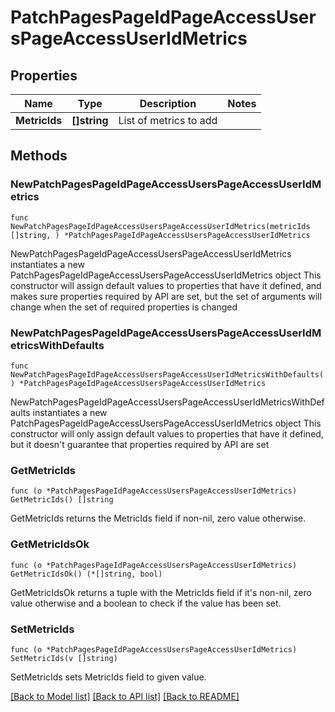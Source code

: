 # PatchPagesPageIdPageAccessUsersPageAccessUserIdMetrics

## Properties

Name | Type | Description | Notes
------------ | ------------- | ------------- | -------------
**MetricIds** | **[]string** | List of metrics to add | 

## Methods

### NewPatchPagesPageIdPageAccessUsersPageAccessUserIdMetrics

`func NewPatchPagesPageIdPageAccessUsersPageAccessUserIdMetrics(metricIds []string, ) *PatchPagesPageIdPageAccessUsersPageAccessUserIdMetrics`

NewPatchPagesPageIdPageAccessUsersPageAccessUserIdMetrics instantiates a new PatchPagesPageIdPageAccessUsersPageAccessUserIdMetrics object
This constructor will assign default values to properties that have it defined,
and makes sure properties required by API are set, but the set of arguments
will change when the set of required properties is changed

### NewPatchPagesPageIdPageAccessUsersPageAccessUserIdMetricsWithDefaults

`func NewPatchPagesPageIdPageAccessUsersPageAccessUserIdMetricsWithDefaults() *PatchPagesPageIdPageAccessUsersPageAccessUserIdMetrics`

NewPatchPagesPageIdPageAccessUsersPageAccessUserIdMetricsWithDefaults instantiates a new PatchPagesPageIdPageAccessUsersPageAccessUserIdMetrics object
This constructor will only assign default values to properties that have it defined,
but it doesn't guarantee that properties required by API are set

### GetMetricIds

`func (o *PatchPagesPageIdPageAccessUsersPageAccessUserIdMetrics) GetMetricIds() []string`

GetMetricIds returns the MetricIds field if non-nil, zero value otherwise.

### GetMetricIdsOk

`func (o *PatchPagesPageIdPageAccessUsersPageAccessUserIdMetrics) GetMetricIdsOk() (*[]string, bool)`

GetMetricIdsOk returns a tuple with the MetricIds field if it's non-nil, zero value otherwise
and a boolean to check if the value has been set.

### SetMetricIds

`func (o *PatchPagesPageIdPageAccessUsersPageAccessUserIdMetrics) SetMetricIds(v []string)`

SetMetricIds sets MetricIds field to given value.



[[Back to Model list]](../README.md#documentation-for-models) [[Back to API list]](../README.md#documentation-for-api-endpoints) [[Back to README]](../README.md)


